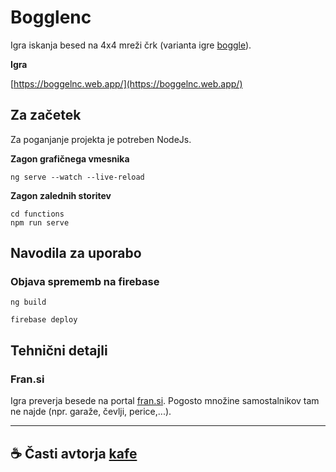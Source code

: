 # Bogglenc

Igra iskanja besed na 4x4 mreži črk (varianta igre [boggle](https://en.wikipedia.org/wiki/Boggle)).

**Igra**

[https://boggelnc.web.app/](https://boggelnc.web.app/)

## Za začetek

Za poganjanje projekta je potreben NodeJs.

**Zagon grafičnega vmesnika**

```shell
ng serve --watch --live-reload
```

**Zagon zalednih storitev**

```shell
cd functions
npm run serve
```

## Navodila za uporabo

### Objava sprememb na firebase

```shell
ng build
```

```shell
firebase deploy
```

## Tehnični detajli

### Fran.si

Igra preverja besede na portal [fran.si](https://fran.si). Pogosto množine samostalnikov tam ne najde (npr. garaže, čevlji, perice,...).

---

## ☕ Časti avtorja [kafe](https://ko-fi.com/janmaselj)
